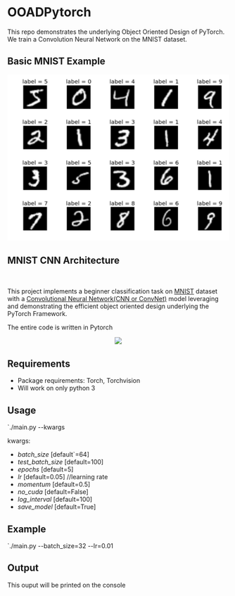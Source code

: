 # OOADPytorch
This repo demonstrates the underlying Object Oriented Design of PyTorch.
We train a Convolution Neural Network on the MNIST dataset.

## Basic MNIST Example
![sampleMNIST](IMAGES/sampleMNIST.png)

## MNIST CNN Architecture
<p align="center"><img width="20%" ![MNIST CNN](IMAGES/CNNImage.png) /></p>

This project implements a beginner classification task on [MNIST](http://yann.lecun.com/exdb/mnist/) dataset with a [Convolutional Neural Network(CNN or ConvNet)](https://en.wikipedia.org/wiki/Convolutional_neural_network) model leveraging and demonstrating the efficient object oriented design underlying the PyTorch Framework. 

The entire code is written in Pytorch
<p align="center"><img width="20%" src="https://raw.githubusercontent.com/pytorch/pytorch/master/docs/source/_static/img/pytorch-logo-dark.png" /></p>

## Requirements
 - Package requirements: Torch, Torchvision
 - Will work on only python 3
 
## Usage
 `./main.py --kwargs
 
 kwargs:
 - *batch_size* [default`=64]
 - *test_batch_size* [default=100]
 - *epochs* [default=5]
 - *lr* [default=0.05]    //learning rate
 - *momentum* [default=0.5]
 - *no_cuda* [default=False]
 - *log_interval* [default=100]
 - *save_model* [default=True]
 
## Example
`./main.py --batch_size=32 --lr=0.01

## Output
This ouput will be printed on the console
 
